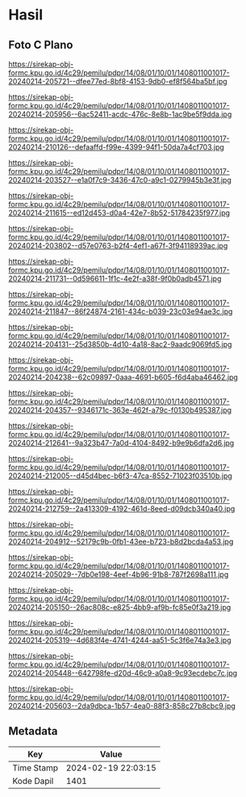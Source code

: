 # Hasil

## Foto C Plano

https://sirekap-obj-formc.kpu.go.id/4c29/pemilu/pdpr/14/08/01/10/01/1408011001017-20240214-205721--dfee77ed-8bf8-4153-9db0-ef8f564ba5bf.jpg

https://sirekap-obj-formc.kpu.go.id/4c29/pemilu/pdpr/14/08/01/10/01/1408011001017-20240214-205956--6ac52411-acdc-476c-8e8b-1ac9be5f9dda.jpg

https://sirekap-obj-formc.kpu.go.id/4c29/pemilu/pdpr/14/08/01/10/01/1408011001017-20240214-210126--defaaffd-f99e-4399-94f1-50da7a4cf703.jpg

https://sirekap-obj-formc.kpu.go.id/4c29/pemilu/pdpr/14/08/01/10/01/1408011001017-20240214-203527--e1a0f7c9-3436-47c0-a9c1-0279945b3e3f.jpg

https://sirekap-obj-formc.kpu.go.id/4c29/pemilu/pdpr/14/08/01/10/01/1408011001017-20240214-211615--ed12d453-d0a4-42e7-8b52-51784235f977.jpg

https://sirekap-obj-formc.kpu.go.id/4c29/pemilu/pdpr/14/08/01/10/01/1408011001017-20240214-203802--d57e0763-b2f4-4ef1-a67f-3f94118939ac.jpg

https://sirekap-obj-formc.kpu.go.id/4c29/pemilu/pdpr/14/08/01/10/01/1408011001017-20240214-211731--0d596611-1f1c-4e2f-a38f-9f0b0adb4571.jpg

https://sirekap-obj-formc.kpu.go.id/4c29/pemilu/pdpr/14/08/01/10/01/1408011001017-20240214-211847--86f24874-2161-434c-b039-23c03e94ae3c.jpg

https://sirekap-obj-formc.kpu.go.id/4c29/pemilu/pdpr/14/08/01/10/01/1408011001017-20240214-204131--25d3850b-4d10-4a18-8ac2-9aadc9069fd5.jpg

https://sirekap-obj-formc.kpu.go.id/4c29/pemilu/pdpr/14/08/01/10/01/1408011001017-20240214-204238--62c09897-0aaa-4691-b605-f6d4aba46462.jpg

https://sirekap-obj-formc.kpu.go.id/4c29/pemilu/pdpr/14/08/01/10/01/1408011001017-20240214-204357--9346171c-363e-462f-a79c-f0130b495387.jpg

https://sirekap-obj-formc.kpu.go.id/4c29/pemilu/pdpr/14/08/01/10/01/1408011001017-20240214-212641--9a323b47-7a0d-4104-8492-b9e9b6dfa2d6.jpg

https://sirekap-obj-formc.kpu.go.id/4c29/pemilu/pdpr/14/08/01/10/01/1408011001017-20240214-212005--d45d4bec-b6f3-47ca-8552-71023f03510b.jpg

https://sirekap-obj-formc.kpu.go.id/4c29/pemilu/pdpr/14/08/01/10/01/1408011001017-20240214-212759--2a413309-4192-461d-8eed-d09dcb340a40.jpg

https://sirekap-obj-formc.kpu.go.id/4c29/pemilu/pdpr/14/08/01/10/01/1408011001017-20240214-204912--52179c9b-0fb1-43ee-b723-b8d2bcda4a53.jpg

https://sirekap-obj-formc.kpu.go.id/4c29/pemilu/pdpr/14/08/01/10/01/1408011001017-20240214-205029--7db0e198-4eef-4b96-91b8-787f2698a111.jpg

https://sirekap-obj-formc.kpu.go.id/4c29/pemilu/pdpr/14/08/01/10/01/1408011001017-20240214-205150--26ac808c-e825-4bb9-af9b-fc85e0f3a219.jpg

https://sirekap-obj-formc.kpu.go.id/4c29/pemilu/pdpr/14/08/01/10/01/1408011001017-20240214-205319--4d683f4e-4741-4244-aa51-5c3f6e74a3e3.jpg

https://sirekap-obj-formc.kpu.go.id/4c29/pemilu/pdpr/14/08/01/10/01/1408011001017-20240214-205448--642798fe-d20d-46c9-a0a8-9c93ecdebc7c.jpg

https://sirekap-obj-formc.kpu.go.id/4c29/pemilu/pdpr/14/08/01/10/01/1408011001017-20240214-205603--2da9dbca-1b57-4ea0-88f3-858c27b8cbc9.jpg


## Metadata

| Key        | Value               |
| ---------- | ------------------- |
| Time Stamp | 2024-02-19 22:03:15 |
| Kode Dapil | 1401                |



